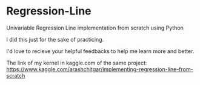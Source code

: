 # Regression-Line
Univariable Regression Line implementation from scratch using Python

I did this just for the sake of practicing.

I'd love to recieve your helpful feedbacks to help me learn more and better.

The link of my kernel in kaggle.com of the same project:
https://www.kaggle.com/arashchitgar/implementing-regression-line-from-scratch
